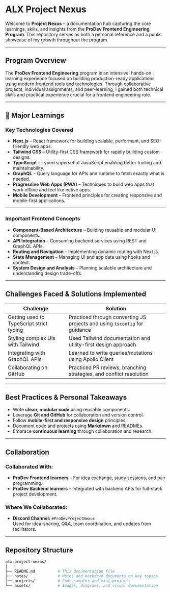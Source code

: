 # ALX Project Nexus

Welcome to **Project Nexus** – a documentation hub capturing the core learnings, skills, and insights from the **ProDev Frontend Engineering Program**. This repository serves as both a personal reference and a public showcase of my growth throughout the program.

---

## Program Overview

The **ProDev Frontend Engineering** program is an intensive, hands-on learning experience focused on building production-ready applications using modern frontend tools and technologies. Through collaborative projects, individual assignments, and peer-learning, I gained both technical skills and practical experience crucial for a frontend engineering role.

---

## 🔧 Major Learnings

###  Key Technologies Covered
- **Next.js** – React framework for building scalable, performant, and SEO-friendly web apps.
- **Tailwind CSS** – Utility-first CSS framework for rapidly building custom designs.
- **TypeScript** – Typed superset of JavaScript enabling better tooling and maintainability.
- **GraphQL** – Query language for APIs and runtime to fetch exactly what is needed.
- **Progressive Web Apps (PWA)** – Techniques to build web apps that work offline and feel like native apps.
- **Mobile Development** – Frontend principles for creating responsive and mobile-first applications.

---

###  Important Frontend Concepts

- **Component-Based Architecture** – Building reusable and modular UI components.
- **API Integration** – Consuming backend services using REST and GraphQL APIs.
- **Routing and Navigation** – Implementing dynamic routing with Next.js.
- **State Management** – Managing UI and app data using hooks and context.
- **System Design and Analysis** – Planning scalable architecture and understanding design trade-offs.

---

##  Challenges Faced & Solutions Implemented

| Challenge | Solution |
|----------|----------|
| Getting used to TypeScript strict typing | Practiced through converting JS projects and using `tsconfig` for guidance |
| Styling complex UIs with Tailwind | Used Tailwind documentation and utility-first design approach |
| Integrating with GraphQL APIs | Learned to write queries/mutations using Apollo Client |
| Collaborating on GitHub | Practiced PR reviews, branching strategies, and conflict resolution |

---

##  Best Practices & Personal Takeaways

- Write **clean, modular code** using reusable components.
- Leverage **Git and GitHub** for collaboration and version control.
- Follow **mobile-first and responsive design** principles.
- Document code and projects using **Markdown** and READMEs.
- Embrace **continuous learning** through collaboration and research.

---

##  Collaboration

### Collaborated With:
- **ProDev Frontend learners** – For idea exchange, study sessions, and pair programming.
- **ProDev Backend learners** – Integrated with backend APIs for full-stack project development.

### Where We Collaborated:
- **Discord Channel:** `#ProDevProjectNexus`  
  Used for idea-sharing, Q&A, team coordination, and updates from facilitators.

---

##  Repository Structure

```bash
alx-project-nexus/
│
├── README.md          # This documentation file
├── notes/             # Notes and markdown documents on key topics
├── projects/          # Code samples and mini-projects
└── assets/            # Images, diagrams, and visual documentation
